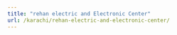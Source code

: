 ```yaml
---
title: "rehan electric and Electronic Center"
url: /karachi/rehan-electric-and-electronic-center/
---
```


